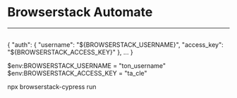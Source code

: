 # Browserstack Automate

---

## 
{
  "auth": {
    "username": "${BROWSERSTACK_USERNAME}",
    "access_key": "${BROWSERSTACK_ACCESS_KEY}"
  },
  ...
}

$env:BROWSERSTACK_USERNAME = "ton_username"
$env:BROWSERSTACK_ACCESS_KEY = "ta_cle"

npx browserstack-cypress run
